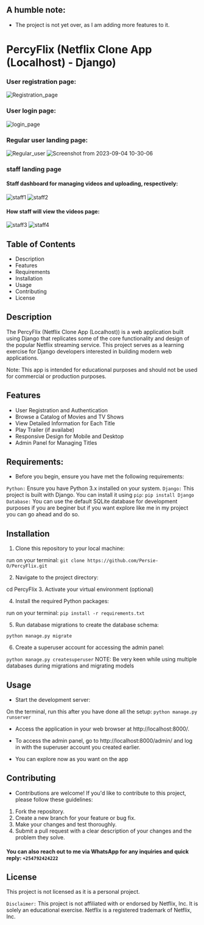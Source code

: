 ## A humble note:
- The project is not yet over, as I am adding more features to it.

# PercyFlix (Netflix Clone App (Localhost) - Django)
### User registration page:
![Registration_page](https://github.com/Persie-O/PercyFlix/assets/112958325/122311c8-7c83-42b8-b8fa-e9725b8f438b)


### User login page:
![login_page](https://github.com/Persie-O/PercyFlix/assets/112958325/f7307821-a9ff-43c5-a307-dd7e8aa290b0)

### Regular user landing page:
![Regular_user](https://github.com/Persie-O/PercyFlix/assets/112958325/c48f4d23-26cf-49a3-b50b-449ac6b33c8e)
![Screenshot from 2023-09-04 10-30-06](https://github.com/Persie-O/PercyFlix/assets/112958325/85042863-9a23-48ad-9b09-506ccca0ec48)


### staff landing page
#### Staff dashboard for managing videos and uploading, respectively:
![staff1](https://github.com/Persie-O/PercyFlix/assets/112958325/17b265b9-d86e-4564-aee2-20a5995f498b)
![staff2](https://github.com/Persie-O/PercyFlix/assets/112958325/81bf3af1-19dc-4d84-80a6-61fcd4fd9102)


#### How staff will view the videos page:
![staff3](https://github.com/Persie-O/PercyFlix/assets/112958325/d5040b30-7c4a-4d01-9eb1-cc942c322575)
![staff4](https://github.com/Persie-O/PercyFlix/assets/112958325/e5ff8ebd-f675-4b9a-9889-063e47ec3b75)


## Table of Contents
- Description
- Features
- Requirements
- Installation
- Usage
- Contributing
- License

## Description
The PercyFlix (Netflix Clone App (Localhost)) is a web application built using Django that replicates some of the core functionality and design of the popular Netflix streaming service. This project serves as a learning exercise for Django developers interested in building modern web applications.

Note: This app is intended for educational purposes and should not be used for commercial or production purposes.

## Features
- User Registration and Authentication
- Browse a Catalog of Movies and TV Shows
- View Detailed Information for Each Title
- Play Trailer (if availabe)
- Responsive Design for Mobile and Desktop
- Admin Panel for Managing Titles

## Requirements:
- Before you begin, ensure you have met the following requirements:
  
`Python:` Ensure you have Python 3.x installed on your system.
`Django:` This project is built with Django. You can install it using `pip`:
      `pip install Django`
`Database:` You can use the default SQLite database for development purposes if you are beginer but if you want explore like me in my project you can go ahead and do so.

## Installation
1. Clone this repository to your local machine:

run on your terminal: `git clone https://github.com/Persie-O/PercyFlix.git`

2. Navigate to the project directory:

  cd PercyFlix
3. Activate your virtual environment (optional)
  
4. Install the required Python packages:

run on your terminal: `pip install -r requirements.txt`

5. Run database migrations to create the database schema:

 `python manage.py migrate`

6. Create a superuser account for accessing the admin panel:

`python manage.py createsuperuser`
 NOTE: Be very keen while using multiple databases during migrations and migrating models

## Usage
- Start the development server:

On the terminal, run this after you have done all the setup: `python manage.py runserver`

- Access the application in your web browser at http://localhost:8000/.

- To access the admin panel, go to http://localhost:8000/admin/ and log in with the superuser account you created earlier.

- You can explore now as you want on the app

## Contributing
- Contributions are welcome! If you'd like to contribute to this project, please follow these guidelines:

1. Fork the repository.
2. Create a new branch for your feature or bug fix.
3. Make your changes and test thoroughly.
4. Submit a pull request with a clear description of your changes and the problem they solve.
#### You can also reach out to me via WhatsApp for any inquiries and quick reply: `+254792424222`

## License
This project is not licensed as it is a personal project.

`Disclaimer:` This project is not affiliated with or endorsed by Netflix, Inc. It is solely an educational exercise. Netflix is a registered trademark of Netflix, Inc.
